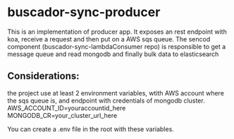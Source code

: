# buscador-sync-producer
This is an implementation of producer app. It exposes an rest endpoint with koa, receive a request and then put on a AWS sqs queue. The sencod component (buscador-sync-lambdaConsumer repo) is responsible to get a message queue and read mongodb and finally bulk data to elasticsearch

## Considerations:
the project use at least 2 environment variables, wtith AWS account where the sqs queue is, and endpoint with credentials of mongodb cluster.
AWS_ACCOUNT_ID=youraccountid_here
MONGODB_CR=your_cluster_url_here

You can create a .env file in the root with these variables.
